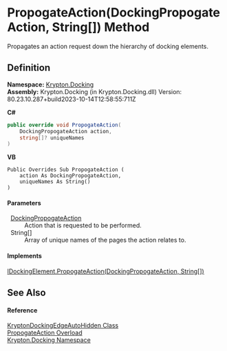 # PropogateAction(DockingPropogateAction, String[]) Method


Propagates an action request down the hierarchy of docking elements.



## Definition
**Namespace:** <a href="98399376-cf41-9454-4b4d-4fab2ca20bc7.md">Krypton.Docking</a>  
**Assembly:** Krypton.Docking (in Krypton.Docking.dll) Version: 80.23.10.287+build2023-10-14T12:58:55:711Z

**C#**
``` C#
public override void PropogateAction(
	DockingPropogateAction action,
	string[]? uniqueNames
)
```
**VB**
``` VB
Public Overrides Sub PropogateAction ( 
	action As DockingPropogateAction,
	uniqueNames As String()
)
```



#### Parameters
<dl><dt>  <a href="7f54ea85-3f61-4ec0-2801-456b9b81d82e.md">DockingPropogateAction</a></dt><dd>Action that is requested to be performed.</dd><dt>  String[]</dt><dd>Array of unique names of the pages the action relates to.</dd></dl>

#### Implements
<a href="b1a33a70-c488-ed65-4644-6cab49ece25e.md">IDockingElement.PropogateAction(DockingPropogateAction, String[])</a>  


## See Also


#### Reference
<a href="84c02ac0-aac0-70d0-b41f-54483b8313e0.md">KryptonDockingEdgeAutoHidden Class</a>  
<a href="0087cea6-edf2-414a-a4a6-b361e0c79607.md">PropogateAction Overload</a>  
<a href="98399376-cf41-9454-4b4d-4fab2ca20bc7.md">Krypton.Docking Namespace</a>  
